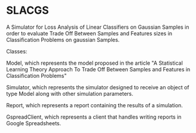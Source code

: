 # SLACGS

A Simulator for Loss Analysis of Linear Classifiers on Gaussian Samples in order to evaluate Trade Off Between Samples and Features sizes in Classification Problems on gaussian Samples.

Classes:

Model, which represents the model proposed in the article "A Statistical Learning Theory Approach To Trade Off Between Samples and Features in Classification Problems"

Simulator, which represents the simulator designed to receive an object of type Model along with other simulation parameters.

Report, which represents a report containing the results of a simulation.

GspreadClient, which represents a client that handles writing reports in Google Spreadsheets.
